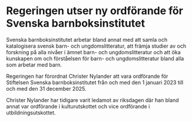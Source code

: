 # Regeringen utser ny ordförande för Svenska barnboksinstitutet

Svenska barnboksinstitutet arbetar bland annat med att samla och katalogisera svensk barn\- och ungdomslitteratur, att främja studier av och forskning på alla nivåer i ämnet barn\- och ungdomslitteratur och att öka kunskapen om och förståelsen för barn\- och ungdomslitteratur bland alla som arbetar med barn.

Regeringen har förordnat Christer Nylander att vara ordförande för Stiftelsen Svenska barnboksinstitutet från och med den 1 januari 2023 till och med den 31 december 2025\.

Christer Nylander har tidigare varit ledamot av riksdagen där han bland annat var ordförande i kulturutskottet och vice ordförande i utbildningsutskottet.
